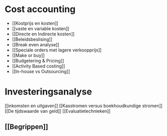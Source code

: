 # Cost accounting
- [[Kostprijs en kosten]] 
- [[vaste en variable kosten]] 
- [[Directe en Indirecte kosten]] 
- [[Beleidsbeslising]] 
- [[Break even analyse]] 
- [[Speciale orders met lagere verkoopprijs]] 
- [[Make or buy]] 
- [[Budgetering & Pricing]]
- [[Activity Based costing]] 
- [[In-house vs Outsourcing]] 

# Investeringsanalyse
[[inkomsten en uitgaven]] 
[[Kasstromen versus boekhoudkundige stromen]]
[[De tijdswaarde van geld]] 
[[Evaluatietechnieken]] 
## [[Begrippen]] 
